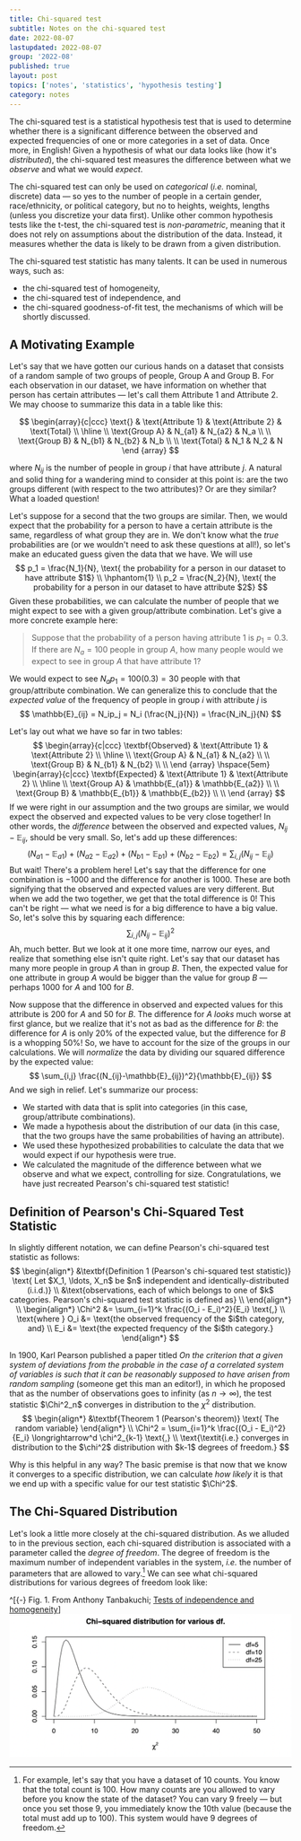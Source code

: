 ```yaml
---
title: Chi-squared test 
subtitle: Notes on the chi-squared test
date: 2022-08-07
lastupdated: 2022-08-07
group: '2022-08'
published: true
layout: post
topics: ['notes', 'statistics', 'hypothesis testing']
category: notes
---
```


The chi-squared test is a statistical hypothesis test that is used to determine whether there is a significant difference between the observed and expected frequencies of one or more categories in a set of data. 
Once more, in English! 
Given a hypothesis of what our data looks like (how it's *distributed*), the chi-squared test measures the difference between what we *observe* and what we would *expect*. 

The chi-squared test can only be used on *categorical* (*i.e.* nominal, discrete) data — so yes to the number of people in a certain gender, race/ethnicity, or political category, but no to heights, weights, lengths (unless you discretize your data first).
Unlike other common hypothesis tests like the t-test, the chi-squared test is *non-parametric*, meaning that it does not rely on assumptions about the distribution of the data. 
Instead, it measures whether the data is likely to be drawn from a given distribution. 

The chi-squared test statistic has many talents.
It can be used in numerous ways, such as: 
- the chi-squared test of homogeneity, 
- the chi-squared test of independence, and 
- the chi-squared goodness-of-fit test,
the mechanisms of which will be shortly discussed. 

## A Motivating Example

Let's say that we have gotten our curious hands on a dataset that consists of a random sample of two groups of people, $\text{Group A}$ and $\text{Group B}$. 
For each observation in our dataset, we have information on whether that person has certain attributes — let's call them $\text{Attribute 1}$ and $\text{Attribute 2}$. 
We may choose to summarize this data in a table like this: 

$$
\begin{array}{c|ccc}
    \text{}         & \text{Attribute 1} & \text{Attribute 2} & \text{Total} \\ \hline \\
    \text{Group A}  & N_{a1}             & N_{a2}             & N_a \\ \\
    \text{Group B}  & N_{b1}             & N_{b2}             & N_b \\ \\ 
    \text{Total}    & N_1                & N_2                & N
\end {array}
$$

where $N_{ij}$ is the number of people in group $i$ that have attribute $j$.
A natural and solid thing for a wandering mind to consider at this point is: are the two groups different (with respect to the two attributes)? 
Or are they similar? 
What a loaded question! 

Let's suppose for a second that the two groups are similar. 
Then, we would expect that the probability for a person to have a certain attribute is the same, regardless of what group they are in. 
We don't know what the *true* probabilities are (or we wouldn't need to ask these questions at all!), so let's make an educated guess given the data that we have. 
We will use 
$$
p_1 = \frac{N_1}{N}, \text{ the probability for a person in our dataset to have attribute $1$} \\ \hphantom{1} \\
p_2 = \frac{N_2}{N}, \text{ the probability for a person in our dataset to have attribute $2$}
$$
Given these probabilities, we can calculate the number of people that we might expect to see with a given group/attribute combination. 
Let's give a more concrete example here: 

> Suppose that the probability of a person having attribute $1$ is $p_1 = 0.3$. 
> If there are $N_a = 100$ people in group $A$, how many people would we expect to see in group $A$ that have attribute $1$? 

We would expect to see $N_ap_1 = 100(0.3) = 30$ people with that group/attribute combination. 
We can generalize this to conclude that the *expected value* of the frequency of people in group $i$ with attribute $j$ is  
$$ 
\mathbb{E}_{ij} = N_ip_j = N_i (\frac{N_j}{N}) =  \frac{N_iN_j}{N}
$$

Let's lay out what we have so far in two tables:
$$
\begin{array}{c|ccc}
    \textbf{Observed} & \text{Attribute 1} & \text{Attribute 2} \\ \hline \\
    \text{Group A}    & N_{a1}             & N_{a2}             \\ \\
    \text{Group B}    & N_{b1}             & N_{b2}             \\ \\ 
\end {array}
\hspace{5em}
\begin{array}{c|ccc}
    \textbf{Expected} & \text{Attribute 1} & \text{Attribute 2} \\ \hline \\
    \text{Group A}    & \mathbb{E_{a1}}    & \mathbb{E_{a2}}    \\ \\
    \text{Group B}    & \mathbb{E_{b1}}    & \mathbb{E_{b2}}    \\ \\ 
\end {array}
$$
If we were right in our assumption and the two groups are similar, we would expect the observed and expected values to be very close together!
In other words, the *difference* between the observed and expected values, $N_{ij}-\mathbb{E}_{ij}$, should be very small. 
So, let's add up these differences: 
$$
(N_{a1}-\mathbb{E}_{a1}) + (N_{a2}-\mathbb{E}_{a2}) + (N_{b1}-\mathbb{E}_{b1}) + (N_{b2}-\mathbb{E}_{b2}) = \sum_{i,j} (N_{ij}-\mathbb{E}_{ij})
$$
But wait! There's a problem here! 
Let's say that the difference for one combination is $-1000$ and the difference for another is $1000$. 
These are both signifying that the observed and expected values are very different. 
But when we add the two together, we get that the total difference is $0$! 
This can't be right — what we need is for a big difference to have a big value. 
So, let's solve this by squaring each difference: 
$$
\sum_{i,j} (N_{ij}-\mathbb{E}_{ij})^2
$$
Ah, much better. 
But we look at it one more time, narrow our eyes, and realize that something else isn't quite right. 
Let's say that our dataset has many more people in group $A$ than in group $B$. 
Then, the expected value for one attribute in group $A$ would be bigger than the value for group $B$ — perhaps $1000$ for $A$ and $100$ for $B$.

Now suppose that the difference in observed and expected values for this attribute is $200$ for $A$ and $50$ for $B$. 
The difference for $A$ *looks* much worse at first glance, but we realize that it's not as bad as the difference for $B$: the difference for $A$ is only $20\%$ of the expected value, but the difference for $B$ is a whopping $50\%$!
So, we have to account for the size of the groups in our calculations. 
We will *normalize* the data by dividing our squared difference by the expected value: 
$$
\sum_{i,j} \frac{(N_{ij}-\mathbb{E}_{ij})^2}{\mathbb{E}_{ij}}
$$
And we sigh in relief. 
Let's summarize our process: 
- We started with data that is split into categories (in this case, group/attribute combinations). 
- We made a hypothesis about the distribution of our data (in this case, that the two groups have the same probabilities of having an attribute).
- We used these hypothesized probabilities to calculate the data that we would expect if our hypothesis were true. 
- We calculated the magnitude of the difference between what we observe and what we expect, controlling for size.
Congratulations, we have just recreated Pearson's chi-squared test statistic! 

## Definition of Pearson's Chi-Squared Test Statistic

In slightly different notation, we can define Pearson's chi-squared test statistic as follows: 
$$
\begin{align*}
    &\textbf{Definition 1 (Pearson's chi-squared test statistic)} 
     \text{ Let $X_1, \ldots, X_n$ be $n$ independent and identically-distributed (i.i.d.)} \\ 
    &\text{observations, each of which belongs to one of $k$ categories. Pearson's chi-squared test statistic is defined as} \\
\end{align*} \\
\begin{align*}
               \Chi^2 &= \sum_{i=1}^k \frac{(O_i - E_i)^2}{E_i} \text{,} \\
    \text{where } O_i &= \text{the observed frequency of the $i$th category, and} \\
                  E_i &= \text{the expected frequency of the $i$th category.}
\end{align*}
$$ 

In 1900, Karl Pearson published a paper titled *On the criterion that a given system of deviations from the probable in the case of a correlated system of variables is such that it can be reasonably supposed to have arisen from random sampling* (someone get this man an editor!), in which he proposed that as the number of observations goes to infinity (as $n \to \infty$), the test statistic $\Chi^2_n$ converges in distribution to the $\chi^2$ distribution. 
$$
\begin{align*}
    &\textbf{Theorem 1 (Pearson's theorem)} 
     \text{ The random variable} 
\end{align*} \\
\Chi^2 = \sum_{i=1}^k \frac{(O_i - E_i)^2}{E_i} \longrightarrow^d \chi^2_{k-1} \text{,} \\
\text{\textit{i.e.} converges in distribution to the $\chi^2$ distribution with $k-1$ degrees of freedom.}
$$ 

Why is this helpful in any way? 
The basic premise is that now that we know it converges to a specific distribution, we can calculate *how likely* it is that we end up with a specific value for our test statistic $\Chi^2$. 

## The Chi-Squared Distribution

Let's look a little more closely at the chi-squared distribution. 
As we alluded to in the previous section, each chi-squared distribution is associated with a parameter called the *degree of freedom*. 
The degree of freedom is the maximum number of independent variables in the system, *i.e.* the number of parameters that are allowed to vary.[^dof]
We can see what chi-squared distributions for various degrees of freedom look like: 

^[{-} Fig. 1. From Anthony Tanbakuchi; [Tests of independence and homogeneity](http://www.u.arizona.edu/~kuchi/Courses/MAT167/Files/LH_LEC.0640.HypTest.IndepHomog.pdf)]
![Chi-squared distribution for various degrees of freedom](images/chi-squared-distribution-various-df.png)

[^dof]: For example, let's say that you have a dataset of 10 counts. You know that the total count is 100. How many counts are you allowed to vary before you know the state of the dataset? You can vary 9 freely — but once you set those 9, you immediately know the 10th value (because the total must add up to 100). This system would have 9 degrees of freedom.

<!-- [^dof-caption]: Source:  -->



<!-- 
Let's suppose for a second that the two groups are similar. 
Then, we might expect them to have the same amount of people with attribute $1$ and attribute $2$. 
Wait, that's not exactly right — what if there are 100 people in group $A$ and only 10 people in group $B$? 
Group $A$ would very likely have more people with attribute $1$ or $2$ just by virtue of being a bigger group, not by virtue of the groups being dissimilar! 
Then, it might be better to compare *proportions*: the number of people with a certain attribute divided by the total number of people.
That way, we have *normalized* the data by the size of the group. 

So, we would hypothesize that the proportion of people with a certain attribute is the same between groups. 
What would those hypothesized proportions be? 
Unfortunately, we don't have access to the *true* values — if we did, then we wouldn't need to ask these questions at all! 
Perhaps the best that we can do is use the data that we have. 
The most representative data (of the population) that we have are the total number of people with each attribute, so let's assume that the true probability of a person having attribute $i$ is the number of people in our data with attribute $i$ divided by the number of total people in our data. 
So, we define the following probabilities: 
$$
p_1 = \frac{n_1}{n}, \text{ the proportion of people with attribute $1$} \\ \hphantom{1} \\
p_2 = \frac{n_2}{n}, \text{ the proportion of people with attribute $2$}
$$

Alright, so now we can proceed with the assumption that the probability that a person has attribute $i$ is $p_i$, regardless of which group they belong to. 
If this is true, how many people would we expect to see with each group/attribute combination? 
Let's give a more concrete example here: 
> Suppose that the probability of a person having attribute $1$ is $p_1 = 0.3$. 
> If there are $n_a = 100$ people in group $A$, how many people would we expect to see in group $A$ that have attribute $1$? 
We would expect to see $n_ap_1 = 100(0.3) = 30$ people with that group/attribute combination. 
We can generalize this to conclude that the *expected value* of the frequency of people in group $i$ with attribute $j$ is  
$$ 
n_ip_j = n_i (\frac{n_in_j}{n}) =  \frac{n_in_j}{n}.
$$



What would it mean for the two groups to be similar? 
Well, you might expect them to have the same amount of people with attribute $1$ and attribute $2$. 
Wait, that's not exactly right — what if there are 100 people in group $A$ and only 10 people in group $B$? 
Group $A$ would very likely have more people with attribute $1$ or $2$ just by virtue of being a bigger group, not by virtue of the groups being dissimilar! 
Then, it might be better to compare *proportions*: the number of people in a group with a certain attribute divided by the total number of people in the group. 
That way, we have *normalized* the data by the size of the group. 

So, let's define 
$$
p_1 = \frac{n_1}{n}, \text{ the proportion of people with attribute $1$} \\ \hphantom{1} \\
p_2 = \frac{n_2}{n}, \text{ the proportion of people with attribute $2$}

Then, we can now ask: is the proportion of people in group $A$ with attribute $1$ the same as the proportion of people in group $B$ with attribute $1$? 
How about attribute $2$? 
How would one approach an answer to this question? 

What would we *expect* to see if they were the same? 
We would probably expect to see that they have the same proportions. 
So, do we just compare the proportions that we've calculated? 

Let's clarify one thing. 
Remember that 
$$ -->



